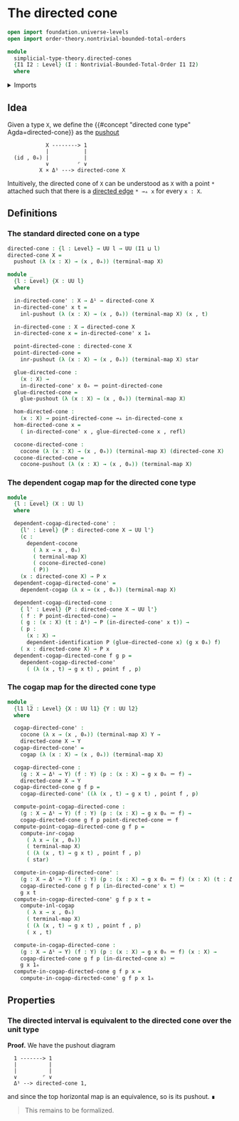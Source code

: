 # The directed cone

```agda
open import foundation.universe-levels
open import order-theory.nontrivial-bounded-total-orders

module
  simplicial-type-theory.directed-cones
  {I1 I2 : Level} (I : Nontrivial-Bounded-Total-Order I1 I2)
  where
```

<details><summary>Imports</summary>

```agda
open import elementary-number-theory.natural-numbers

open import foundation.action-on-identifications-functions
open import foundation.booleans
open import foundation.cartesian-product-types
open import foundation.conjunction
open import foundation.coproduct-types
open import foundation.dependent-identifications
open import foundation.dependent-pair-types
open import foundation.disjunction
open import foundation.empty-types
open import foundation.equality-dependent-pair-types
open import foundation.equivalences
open import foundation.function-extensionality
open import foundation.function-types
open import foundation.functoriality-dependent-pair-types
open import foundation.homotopies
open import foundation.identity-types
open import foundation.propositions
open import foundation.retractions
open import foundation.sections
open import foundation.sets
open import foundation.subtypes
open import foundation.type-arithmetic-dependent-pair-types
open import foundation.unit-type
open import foundation.universe-levels

open import simplicial-type-theory.arrows I
open import simplicial-type-theory.directed-edges I
open import simplicial-type-theory.directed-interval I
open import simplicial-type-theory.inequality-directed-interval I

open import synthetic-homotopy-theory.cocones-under-spans
open import synthetic-homotopy-theory.dependent-cocones-under-spans
open import synthetic-homotopy-theory.joins-of-types
open import synthetic-homotopy-theory.pushouts
```

</details>

## Idea

Given a type `X`, we define the
{{#concept "directed cone type" Agda=directed-cone}} as the
[pushout](synthetic-homotopy-theory.pushouts.md)

```text
            X --------> 1
            |           |
  (id , 0▵) |           |
            ∨         ⌜ ∨
          X × Δ¹ ---> directed-cone X
```

Intuitively, the directed cone of `X` can be understood as `X` with a point `*`
attached such that there is a
[directed edge](simplicial-type-theory.directed-edges.md) `* →▵ x` for every
`x : X`.

## Definitions

### The standard directed cone on a type

```agda
directed-cone : {l : Level} → UU l → UU (I1 ⊔ l)
directed-cone X =
  pushout (λ (x : X) → (x , 0▵)) (terminal-map X)

module _
  {l : Level} {X : UU l}
  where

  in-directed-cone' : X → Δ¹ → directed-cone X
  in-directed-cone' x t =
    inl-pushout (λ (x : X) → (x , 0▵)) (terminal-map X) (x , t)

  in-directed-cone : X → directed-cone X
  in-directed-cone x = in-directed-cone' x 1▵

  point-directed-cone : directed-cone X
  point-directed-cone =
    inr-pushout (λ (x : X) → (x , 0▵)) (terminal-map X) star

  glue-directed-cone :
    (x : X) →
    in-directed-cone' x 0▵ ＝ point-directed-cone
  glue-directed-cone =
    glue-pushout (λ (x : X) → (x , 0▵)) (terminal-map X)

  hom-directed-cone :
    (x : X) → point-directed-cone →▵ in-directed-cone x
  hom-directed-cone x =
    ( in-directed-cone' x , glue-directed-cone x , refl)

  cocone-directed-cone :
    cocone (λ (x : X) → (x , 0▵)) (terminal-map X) (directed-cone X)
  cocone-directed-cone =
    cocone-pushout (λ (x : X) → (x , 0▵)) (terminal-map X)
```

### The dependent cogap map for the directed cone type

```agda
module _
  {l : Level} (X : UU l)
  where

  dependent-cogap-directed-cone' :
    {l' : Level} {P : directed-cone X → UU l'}
    (c :
      dependent-cocone
        ( λ x → x , 0▵)
        ( terminal-map X)
        ( cocone-directed-cone)
        ( P))
    (x : directed-cone X) → P x
  dependent-cogap-directed-cone' =
    dependent-cogap (λ x → (x , 0▵)) (terminal-map X)

  dependent-cogap-directed-cone :
    { l' : Level} {P : directed-cone X → UU l'}
    ( f : P point-directed-cone) →
    ( g : (x : X) (t : Δ¹) → P (in-directed-cone' x t)) →
    ( p :
      (x : X) →
      dependent-identification P (glue-directed-cone x) (g x 0▵) f)
    ( x : directed-cone X) → P x
  dependent-cogap-directed-cone f g p =
    dependent-cogap-directed-cone'
      ( (λ (x , t) → g x t) , point f , p)
```

### The cogap map for the directed cone type

```agda
module _
  {l1 l2 : Level} {X : UU l1} {Y : UU l2}
  where

  cogap-directed-cone' :
    cocone (λ x → (x , 0▵)) (terminal-map X) Y →
    directed-cone X → Y
  cogap-directed-cone' =
    cogap (λ (x : X) → (x , 0▵)) (terminal-map X)

  cogap-directed-cone :
    (g : X → Δ¹ → Y) (f : Y) (p : (x : X) → g x 0▵ ＝ f) →
    directed-cone X → Y
  cogap-directed-cone g f p =
    cogap-directed-cone' ((λ (x , t) → g x t) , point f , p)

  compute-point-cogap-directed-cone :
    (g : X → Δ¹ → Y) (f : Y) (p : (x : X) → g x 0▵ ＝ f) →
    cogap-directed-cone g f p point-directed-cone ＝ f
  compute-point-cogap-directed-cone g f p =
    compute-inr-cogap
      ( λ x → (x , 0▵))
      ( terminal-map X)
      ( (λ (x , t) → g x t) , point f , p)
      ( star)

  compute-in-cogap-directed-cone' :
    (g : X → Δ¹ → Y) (f : Y) (p : (x : X) → g x 0▵ ＝ f) (x : X) (t : Δ¹) →
    cogap-directed-cone g f p (in-directed-cone' x t) ＝
    g x t
  compute-in-cogap-directed-cone' g f p x t =
    compute-inl-cogap
      ( λ x → x , 0▵)
      ( terminal-map X)
      ( (λ (x , t) → g x t) , point f , p)
      ( x , t)

  compute-in-cogap-directed-cone :
    (g : X → Δ¹ → Y) (f : Y) (p : (x : X) → g x 0▵ ＝ f) (x : X) →
    cogap-directed-cone g f p (in-directed-cone x) ＝
    g x 1▵
  compute-in-cogap-directed-cone g f p x =
    compute-in-cogap-directed-cone' g f p x 1▵
```

## Properties

### The directed interval is equivalent to the directed cone over the unit type

**Proof.** We have the pushout diagram

```text
  1 -------> 1
  |          |
  |          |
  ∨        ⌜ ∨
  Δ¹ --> directed-cone 1,
```

and since the top horizontal map is an equivalence, so is its pushout. ∎

> This remains to be formalized.
